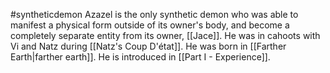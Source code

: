 #syntheticdemon Azazel is the only synthetic demon who was able to manifest a physical form outside of its owner's body, and become a completely separate entity from its owner, [[Jace]]. He was in cahoots with Vi and Natz during [[Natz's Coup D'état]]. He was born in [[Farther Earth|farther earth]]. He is introduced in [[Part I - Experience]].